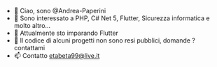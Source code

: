 - 👋 Ciao, sono @Andrea-Paperini
- 👀 Sono interessato a PHP, C# Net 5, Flutter, Sicurezza informatica e molto altro...
- 🌱 Attualmente sto imparando Flutter
- 💞️ Il codice di alcuni progetti non sono resi pubblici, domande ? contattami
- 📫 Contatto etabeta99@live.it

<!---
Andrea-Paperini/Andrea-Paperini is a ✨ special ✨ repository because its `README.md` (this file) appears on your GitHub profile.
You can click the Preview link to take a look at your changes.
--->

